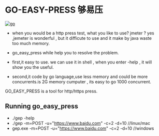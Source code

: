 # GO-EASY-PRESS 够易压

[![go](https://camo.githubusercontent.com/a6e1294d35e4a5bf8f9af4b16b1db2f2444f0549/68747470733a2f2f676f7265706f7274636172642e636f6d2f62616467652f6769746875622e636f6d2f646576656c6f7065722d6c6561726e696e672f6c6561726e696e672d676f6c616e67)](https://golang.google.cn/)



- when you would be a http press test, what you like to use? jmeter ?
yes ,jemeter is wonderful , but it difficute to use and it make by java waste too much memory.

- go_easy_press while help you to resolve the problem.
- first,it easy to use. we can use it in shell , when you enter -help , it will show you the useful.
- second,it code by go language,use less memory and could be more concurrents.is 2G memory cumputer , its easy to go 1000 concurrent.

GO_EASY_PRESS is a tool for http/https press.

## Running go_easy_press
- ./gep -help
- ./gep -m=POST -u="https://www.baidu.com" -c=2 -d=10     //linux/mac
- gep.exe -m=POST -u="https://www.baidu.com" -c=2 -d=10   //windows


